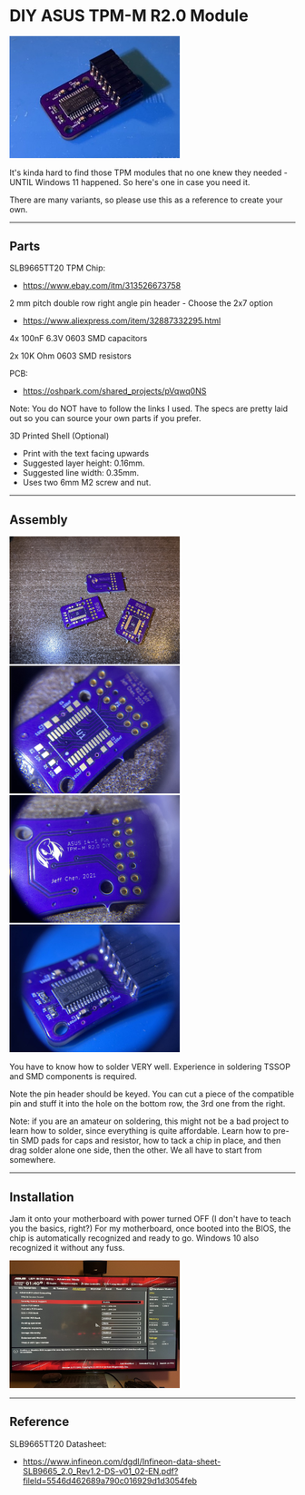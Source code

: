 # DIY ASUS TPM-M R2.0 Module

<img src="./Pics/01.jpeg" width="300px" />

It's kinda hard to find those TPM modules that no one knew they needed - UNTIL Windows 11 happened. So here's one in case you need it.

There are many variants, so please use this as a reference to create your own.

--------

## Parts

SLB9665TT20 TPM Chip:

-  https://www.ebay.com/itm/313526673758

2 mm pitch double row right angle pin header -   Choose the 2x7 option
-  https://www.aliexpress.com/item/32887332295.html

4x 100nF 6.3V 0603 SMD capacitors

2x 10K Ohm 0603 SMD resistors

PCB:
-   https://oshpark.com/shared_projects/pVqwq0NS

Note: You do NOT have to follow the links I used. The specs are pretty laid out so you can source your own parts if you prefer.

3D Printed Shell (Optional)
  - Print with the text facing upwards
  - Suggested layer height: 0.16mm.
  - Suggested line width: 0.35mm.
  - Uses two 6mm M2 screw and nut.
--------

## Assembly

<img src="./Pics/02.jpeg" width="300px" /><img src="./Pics/03.jpeg" width="300px" />
<img src="./Pics/04.jpeg" width="300px" /><img src="./Pics/05.jpeg" width="300px" />

You have to know how to solder VERY well. Experience in soldering TSSOP and SMD components is required.

Note the pin header should be keyed. You can cut a piece of the compatible pin and stuff it into the hole on the bottom row, the 3rd one from the right.

Note: if you are an amateur on soldering, this might not be a bad project to learn how to solder, since everything is quite affordable. Learn how to pre-tin SMD pads for caps and resistor, how to tack a chip in place, and then drag solder alone one side, then the other. We all have to start from somewhere.

--------

## Installation

Jam it onto your motherboard with power turned OFF (I don't have to teach you the basics, right?) For my motherboard, once booted into the BIOS, the chip is automatically recognized and ready to go. Windows 10 also recognized it without any fuss.

<img src="./Pics/06.jpeg" width="300px" />

--------

## Reference

SLB9665TT20 Datasheet:
- https://www.infineon.com/dgdl/Infineon-data-sheet-SLB9665_2.0_Rev1.2-DS-v01_02-EN.pdf?fileId=5546d462689a790c016929d1d3054feb
